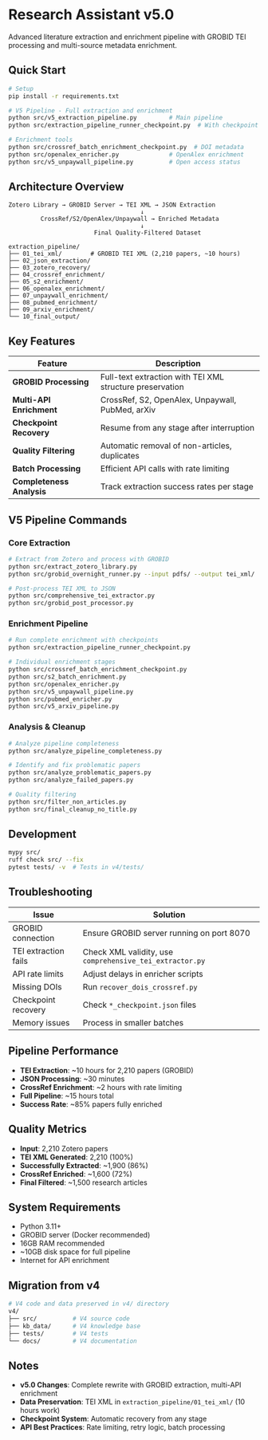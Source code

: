 # Research Assistant v5.0

Advanced literature extraction and enrichment pipeline with GROBID TEI processing and multi-source metadata enrichment.

## Quick Start

```bash
# Setup
pip install -r requirements.txt

# V5 Pipeline - Full extraction and enrichment
python src/v5_extraction_pipeline.py         # Main pipeline
python src/extraction_pipeline_runner_checkpoint.py  # With checkpoint recovery

# Enrichment tools
python src/crossref_batch_enrichment_checkpoint.py  # DOI metadata
python src/openalex_enricher.py              # OpenAlex enrichment
python src/v5_unpaywall_pipeline.py          # Open access status
```

## Architecture Overview

```text
Zotero Library → GROBID Server → TEI XML → JSON Extraction
                                     ↓
         CrossRef/S2/OpenAlex/Unpaywall → Enriched Metadata
                                     ↓
                        Final Quality-Filtered Dataset

extraction_pipeline/
├── 01_tei_xml/        # GROBID TEI XML (2,210 papers, ~10 hours)
├── 02_json_extraction/
├── 03_zotero_recovery/
├── 04_crossref_enrichment/
├── 05_s2_enrichment/
├── 06_openalex_enrichment/
├── 07_unpaywall_enrichment/
├── 08_pubmed_enrichment/
├── 09_arxiv_enrichment/
└── 10_final_output/
```

## Key Features

| Feature | Description |
|---------|------------|
| **GROBID Processing** | Full-text extraction with TEI XML structure preservation |
| **Multi-API Enrichment** | CrossRef, S2, OpenAlex, Unpaywall, PubMed, arXiv |
| **Checkpoint Recovery** | Resume from any stage after interruption |
| **Quality Filtering** | Automatic removal of non-articles, duplicates |
| **Batch Processing** | Efficient API calls with rate limiting |
| **Completeness Analysis** | Track extraction success rates per stage |

## V5 Pipeline Commands

### Core Extraction

```bash
# Extract from Zotero and process with GROBID
python src/extract_zotero_library.py
python src/grobid_overnight_runner.py --input pdfs/ --output tei_xml/

# Post-process TEI XML to JSON
python src/comprehensive_tei_extractor.py
python src/grobid_post_processor.py
```

### Enrichment Pipeline

```bash
# Run complete enrichment with checkpoints
python src/extraction_pipeline_runner_checkpoint.py

# Individual enrichment stages
python src/crossref_batch_enrichment_checkpoint.py
python src/s2_batch_enrichment.py
python src/openalex_enricher.py
python src/v5_unpaywall_pipeline.py
python src/pubmed_enricher.py
python src/v5_arxiv_pipeline.py
```

### Analysis & Cleanup

```bash
# Analyze pipeline completeness
python src/analyze_pipeline_completeness.py

# Identify and fix problematic papers
python src/analyze_problematic_papers.py
python src/analyze_failed_papers.py

# Quality filtering
python src/filter_non_articles.py
python src/final_cleanup_no_title.py
```

## Development

```bash
mypy src/
ruff check src/ --fix
pytest tests/ -v  # Tests in v4/tests/
```

## Troubleshooting

| Issue | Solution |
|-------|----------|
| GROBID connection | Ensure GROBID server running on port 8070 |
| TEI extraction fails | Check XML validity, use `comprehensive_tei_extractor.py` |
| API rate limits | Adjust delays in enricher scripts |
| Missing DOIs | Run `recover_dois_crossref.py` |
| Checkpoint recovery | Check `*_checkpoint.json` files |
| Memory issues | Process in smaller batches |

## Pipeline Performance

- **TEI Extraction**: ~10 hours for 2,210 papers (GROBID)
- **JSON Processing**: ~30 minutes
- **CrossRef Enrichment**: ~2 hours with rate limiting
- **Full Pipeline**: ~15 hours total
- **Success Rate**: ~85% papers fully enriched

## Quality Metrics

- **Input**: 2,210 Zotero papers
- **TEI XML Generated**: 2,210 (100%)
- **Successfully Extracted**: ~1,900 (86%)
- **CrossRef Enriched**: ~1,600 (72%)
- **Final Filtered**: ~1,500 research articles

## System Requirements

- Python 3.11+
- GROBID server (Docker recommended)
- 16GB RAM recommended
- ~10GB disk space for full pipeline
- Internet for API enrichment

## Migration from v4

```bash
# V4 code and data preserved in v4/ directory
v4/
├── src/          # V4 source code
├── kb_data/      # V4 knowledge base
├── tests/        # V4 tests
└── docs/         # V4 documentation
```

## Notes

- **v5.0 Changes**: Complete rewrite with GROBID extraction, multi-API enrichment
- **Data Preservation**: TEI XML in `extraction_pipeline/01_tei_xml/` (10 hours work)
- **Checkpoint System**: Automatic recovery from any stage
- **API Best Practices**: Rate limiting, retry logic, batch processing
